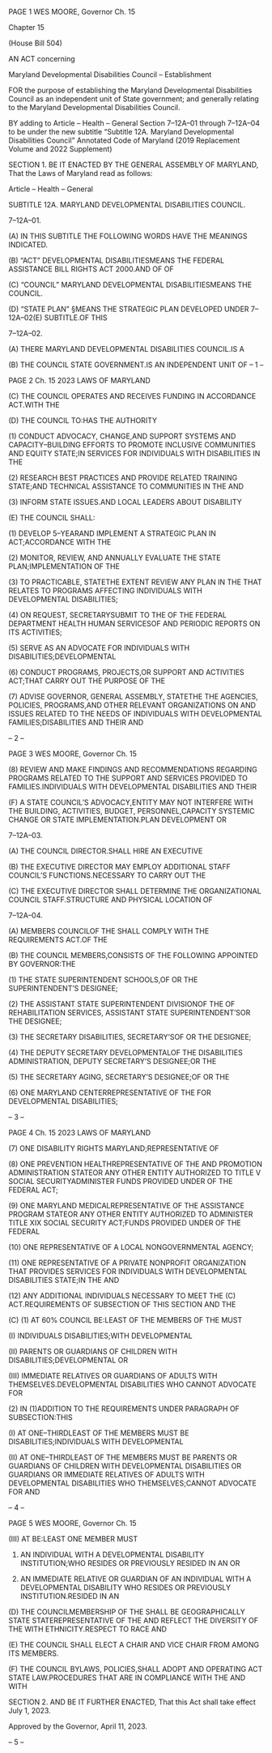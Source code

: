 PAGE 1
WES MOORE, Governor Ch. 15

Chapter 15

(House Bill 504)

AN ACT concerning

Maryland Developmental Disabilities Council – Establishment

FOR the purpose of establishing the Maryland Developmental Disabilities Council as an
independent unit of State government; and generally relating to the Maryland
Developmental Disabilities Council.

BY adding to
Article – Health – General
Section 7–12A–01 through 7–12A–04 to be under the new subtitle “Subtitle 12A.
Maryland Developmental Disabilities Council”
Annotated Code of Maryland
(2019 Replacement Volume and 2022 Supplement)

SECTION 1. BE IT ENACTED BY THE GENERAL ASSEMBLY OF MARYLAND,
That the Laws of Maryland read as follows:

Article – Health – General

SUBTITLE 12A. MARYLAND DEVELOPMENTAL DISABILITIES COUNCIL.

7–12A–01.

(A) IN THIS SUBTITLE THE FOLLOWING WORDS HAVE THE MEANINGS
INDICATED.

(B) “ACT” DEVELOPMENTAL DISABILITIESMEANS THE FEDERAL
ASSISTANCE BILL RIGHTS ACT 2000.AND OF OF

(C) “COUNCIL” MARYLAND DEVELOPMENTAL DISABILITIESMEANS THE
COUNCIL.

(D) “STATE PLAN” §MEANS THE STRATEGIC PLAN DEVELOPED UNDER
7–12A–02(E) SUBTITLE.OF THIS

7–12A–02.

(A) THERE MARYLAND DEVELOPMENTAL DISABILITIES COUNCIL.IS A

(B) THE COUNCIL STATE GOVERNMENT.IS AN INDEPENDENT UNIT OF
– 1 –

PAGE 2
Ch. 15 2023 LAWS OF MARYLAND

(C) THE COUNCIL OPERATES AND RECEIVES FUNDING IN ACCORDANCE
ACT.WITH THE

(D) THE COUNCIL TO:HAS THE AUTHORITY

(1) CONDUCT ADVOCACY, CHANGE,AND SUPPORT SYSTEMS AND
CAPACITY–BUILDING EFFORTS TO PROMOTE INCLUSIVE COMMUNITIES AND EQUITY
STATE;IN SERVICES FOR INDIVIDUALS WITH DISABILITIES IN THE

(2) RESEARCH BEST PRACTICES AND PROVIDE RELATED TRAINING
STATE;AND TECHNICAL ASSISTANCE TO COMMUNITIES IN THE AND

(3) INFORM STATE ISSUES.AND LOCAL LEADERS ABOUT DISABILITY

(E) THE COUNCIL SHALL:

(1) DEVELOP 5–YEARAND IMPLEMENT A STRATEGIC PLAN IN
ACT;ACCORDANCE WITH THE

(2) MONITOR, REVIEW, AND ANNUALLY EVALUATE THE
STATE PLAN;IMPLEMENTATION OF THE

(3) TO PRACTICABLE, STATETHE EXTENT REVIEW ANY PLAN IN THE
THAT RELATES TO PROGRAMS AFFECTING INDIVIDUALS WITH DEVELOPMENTAL
DISABILITIES;

(4) ON REQUEST, SECRETARYSUBMIT TO THE OF THE FEDERAL
DEPARTMENT HEALTH HUMAN SERVICESOF AND PERIODIC REPORTS ON ITS
ACTIVITIES;

(5) SERVE AS AN ADVOCATE FOR INDIVIDUALS WITH
DISABILITIES;DEVELOPMENTAL

(6) CONDUCT PROGRAMS, PROJECTS,OR SUPPORT AND ACTIVITIES
ACT;THAT CARRY OUT THE PURPOSE OF THE

(7) ADVISE GOVERNOR, GENERAL ASSEMBLY, STATETHE THE
AGENCIES, POLICIES, PROGRAMS,AND OTHER RELEVANT ORGANIZATIONS ON AND
ISSUES RELATED TO THE NEEDS OF INDIVIDUALS WITH DEVELOPMENTAL
FAMILIES;DISABILITIES AND THEIR AND

– 2 –

PAGE 3
WES MOORE, Governor Ch. 15

(8) REVIEW AND MAKE FINDINGS AND RECOMMENDATIONS
REGARDING PROGRAMS RELATED TO THE SUPPORT AND SERVICES PROVIDED TO
FAMILIES.INDIVIDUALS WITH DEVELOPMENTAL DISABILITIES AND THEIR

(F) A STATE COUNCIL’S ADVOCACY,ENTITY MAY NOT INTERFERE WITH THE
BUILDING, ACTIVITIES, BUDGET, PERSONNEL,CAPACITY SYSTEMIC CHANGE OR
STATE IMPLEMENTATION.PLAN DEVELOPMENT OR

7–12A–03.

(A) THE COUNCIL DIRECTOR.SHALL HIRE AN EXECUTIVE

(B) THE EXECUTIVE DIRECTOR MAY EMPLOY ADDITIONAL STAFF
COUNCIL’S FUNCTIONS.NECESSARY TO CARRY OUT THE

(C) THE EXECUTIVE DIRECTOR SHALL DETERMINE THE ORGANIZATIONAL
COUNCIL STAFF.STRUCTURE AND PHYSICAL LOCATION OF

7–12A–04.

(A) MEMBERS COUNCILOF THE SHALL COMPLY WITH THE REQUIREMENTS
ACT.OF THE

(B) THE COUNCIL MEMBERS,CONSISTS OF THE FOLLOWING APPOINTED BY
GOVERNOR:THE

(1) THE STATE SUPERINTENDENT SCHOOLS,OF OR THE
SUPERINTENDENT’S DESIGNEE;

(2) THE ASSISTANT STATE SUPERINTENDENT DIVISIONOF THE OF
REHABILITATION SERVICES, ASSISTANT STATE SUPERINTENDENT’SOR THE
DESIGNEE;

(3) THE SECRETARY DISABILITIES, SECRETARY’SOF OR THE
DESIGNEE;

(4) THE DEPUTY SECRETARY DEVELOPMENTALOF THE
DISABILITIES ADMINISTRATION, DEPUTY SECRETARY’S DESIGNEE;OR THE

(5) THE SECRETARY AGING, SECRETARY’S DESIGNEE;OF OR THE

(6) ONE MARYLAND CENTERREPRESENTATIVE OF THE FOR
DEVELOPMENTAL DISABILITIES;

– 3 –

PAGE 4
Ch. 15 2023 LAWS OF MARYLAND

(7) ONE DISABILITY RIGHTS MARYLAND;REPRESENTATIVE OF

(8) ONE PREVENTION HEALTHREPRESENTATIVE OF THE AND
PROMOTION ADMINISTRATION STATEOR ANY OTHER ENTITY AUTHORIZED TO
TITLE V SOCIAL SECURITYADMINISTER FUNDS PROVIDED UNDER OF THE FEDERAL
ACT;

(9) ONE MARYLAND MEDICALREPRESENTATIVE OF THE
ASSISTANCE PROGRAM STATEOR ANY OTHER ENTITY AUTHORIZED TO ADMINISTER
TITLE XIX SOCIAL SECURITY ACT;FUNDS PROVIDED UNDER OF THE FEDERAL

(10) ONE REPRESENTATIVE OF A LOCAL NONGOVERNMENTAL
AGENCY;

(11) ONE REPRESENTATIVE OF A PRIVATE NONPROFIT ORGANIZATION
THAT PROVIDES SERVICES FOR INDIVIDUALS WITH DEVELOPMENTAL DISABILITIES
STATE;IN THE AND

(12) ANY ADDITIONAL INDIVIDUALS NECESSARY TO MEET THE
(C) ACT.REQUIREMENTS OF SUBSECTION OF THIS SECTION AND THE

(C) (1) AT 60% COUNCIL BE:LEAST OF THE MEMBERS OF THE MUST

(I) INDIVIDUALS DISABILITIES;WITH DEVELOPMENTAL

(II) PARENTS OR GUARDIANS OF CHILDREN WITH
DISABILITIES;DEVELOPMENTAL OR

(III) IMMEDIATE RELATIVES OR GUARDIANS OF ADULTS WITH
THEMSELVES.DEVELOPMENTAL DISABILITIES WHO CANNOT ADVOCATE FOR

(2) IN (1)ADDITION TO THE REQUIREMENTS UNDER PARAGRAPH OF
SUBSECTION:THIS

(I) AT ONE–THIRDLEAST OF THE MEMBERS MUST BE
DISABILITIES;INDIVIDUALS WITH DEVELOPMENTAL

(II) AT ONE–THIRDLEAST OF THE MEMBERS MUST BE PARENTS
OR GUARDIANS OF CHILDREN WITH DEVELOPMENTAL DISABILITIES OR GUARDIANS
OR IMMEDIATE RELATIVES OF ADULTS WITH DEVELOPMENTAL DISABILITIES WHO
THEMSELVES;CANNOT ADVOCATE FOR AND

– 4 –

PAGE 5
WES MOORE, Governor Ch. 15

(III) AT BE:LEAST ONE MEMBER MUST

1. AN INDIVIDUAL WITH A DEVELOPMENTAL DISABILITY
INSTITUTION;WHO RESIDES OR PREVIOUSLY RESIDED IN AN OR

2. AN IMMEDIATE RELATIVE OR GUARDIAN OF AN
INDIVIDUAL WITH A DEVELOPMENTAL DISABILITY WHO RESIDES OR PREVIOUSLY
INSTITUTION.RESIDED IN AN

(D) THE COUNCILMEMBERSHIP OF THE SHALL BE GEOGRAPHICALLY
STATE STATEREPRESENTATIVE OF THE AND REFLECT THE DIVERSITY OF THE WITH
ETHNICITY.RESPECT TO RACE AND

(E) THE COUNCIL SHALL ELECT A CHAIR AND VICE CHAIR FROM AMONG ITS
MEMBERS.

(F) THE COUNCIL BYLAWS, POLICIES,SHALL ADOPT AND OPERATING
ACT STATE LAW.PROCEDURES THAT ARE IN COMPLIANCE WITH THE AND WITH

SECTION 2. AND BE IT FURTHER ENACTED, That this Act shall take effect July
1, 2023.

Approved by the Governor, April 11, 2023.

– 5 –